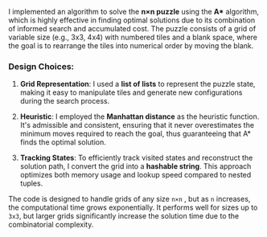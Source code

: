 I implemented an algorithm to solve the **n×n puzzle** using the **A\*** algorithm, which is highly effective in finding optimal solutions due to its combination of informed search and accumulated cost. The puzzle consists of a grid of variable size (e.g., 3x3, 4x4) with numbered tiles and a blank space, where the goal is to rearrange the tiles into numerical order by moving the blank.

### Design Choices:
1. **Grid Representation**: I used a **list of lists** to represent the puzzle state, making it easy to manipulate tiles and generate new configurations during the search process.

2. **Heuristic**: I employed the **Manhattan distance** as the heuristic function. It's admissible and consistent, ensuring that it never overestimates the minimum moves required to reach the goal, thus guaranteeing that A\* finds the optimal solution.

3. **Tracking States**: To efficiently track visited states and reconstruct the solution path, I convert the grid into a **hashable string**. This approach optimizes both memory usage and lookup speed compared to nested tuples.

The code is designed to handle grids of any size `n×n` , but as `n` increases, the computational time grows exponentially. It performs well for sizes up to `3x3`, but larger grids significantly increase the solution time due to the combinatorial complexity.
